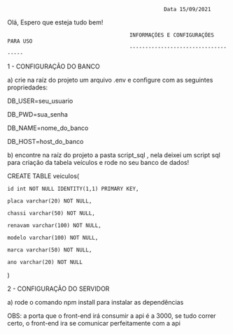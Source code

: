                                                       Data 15/09/2021

 Olá, Espero que esteja tudo bem!

                                           INFORMAÇÕES E CONFIGURAÇÕES PARA USO
                                           ------------------------------------

1 - CONFIGURAÇÃO DO BANCO

 a) crie na raíz do projeto um arquivo .env e configure com as seguintes propriedades:

DB_USER=seu_usuario

DB_PWD=sua_senha

DB_NAME=nome_do_banco

DB_HOST=host_do_banco

 b) encontre na raíz do projeto a pasta script_sql , nela deixei um script sql para criação da tabela veículos e rode no seu banco de dados!
 
 CREATE TABLE veiculos(
 
    id int NOT NULL IDENTITY(1,1) PRIMARY KEY,
    
    placa varchar(20) NOT NULL, 
    
    chassi varchar(50) NOT NULL, 
    
    renavam varchar(100) NOT NULL, 
    
    modelo varchar(100) NOT NULL,
    
    marca varchar(50) NOT NULL, 
    
    ano varchar(20) NOT NULL
)

2 - CONFIGURAÇÃO DO SERVIDOR

a) rode o comando npm install para instalar as dependências

OBS: a porta que o front-end irá consumir a api é a 3000, se tudo correr certo, o front-end ira se comunicar perfeitamente com a api 






